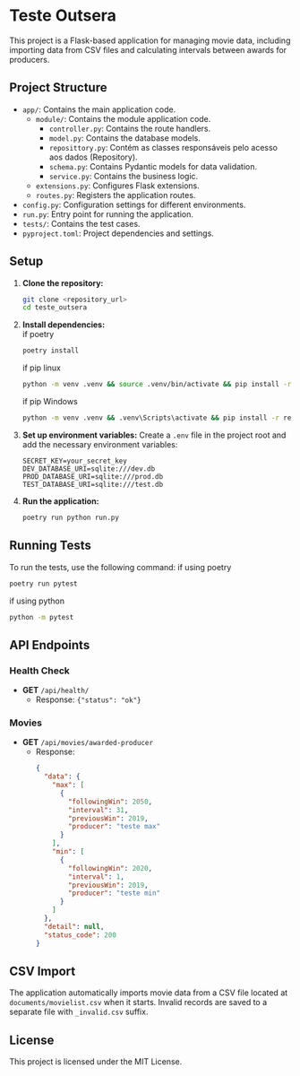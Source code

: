 
# Teste Outsera

This project is a Flask-based application for managing movie data, including importing data from CSV files and calculating intervals between awards for producers.

## Project Structure

- `app/`: Contains the main application code.
  - `module/`: Contains the module application code.
    - `controller.py`: Contains the route handlers.
    - `model.py`: Contains the database models.
    - `reposittory.py`: Contém as classes responsáveis pelo acesso aos dados (Repository).
    - `schema.py`: Contains Pydantic models for data validation.
    - `service.py`: Contains the business logic.
  - `extensions.py`: Configures Flask extensions.
  - `routes.py`: Registers the application routes.
- `config.py`: Configuration settings for different environments.
- `run.py`: Entry point for running the application.
- `tests/`: Contains the test cases.
- `pyproject.toml`: Project dependencies and settings.

## Setup

1. **Clone the repository:**
   ```bash
   git clone <repository_url>
   cd teste_outsera
   ```

2. **Install dependencies:**
   <br>if poetry
   ```bash
   poetry install
   ```
   
   if pip linux
    ```bash
   python -m venv .venv && source .venv/bin/activate && pip install -r requirements.txt
   ```
   if pip Windows
      ```bash
   python -m venv .venv && .venv\Scripts\activate && pip install -r requirements.txt
   ```

3. **Set up environment variables:**
   Create a `.env` file in the project root and add the necessary environment variables:
   ```env
   SECRET_KEY=your_secret_key
   DEV_DATABASE_URI=sqlite:///dev.db
   PROD_DATABASE_URI=sqlite:///prod.db
   TEST_DATABASE_URI=sqlite:///test.db
   ```

4. **Run the application:**
   ```bash
   poetry run python run.py
   ```

## Running Tests

To run the tests, use the following command:
if using poetry
```bash
poetry run pytest
```
if using python
```bash
python -m pytest
```

## API Endpoints

### Health Check

- **GET** `/api/health/`
  - Response: `{"status": "ok"}`

### Movies

- **GET** `/api/movies/awarded-producer`
  - Response: 
    ```json
    {
      "data": {
        "max": [
          {
            "followingWin": 2050,
            "interval": 31,
            "previousWin": 2019,
            "producer": "teste max"
          }
        ],
        "min": [
          {
            "followingWin": 2020,
            "interval": 1,
            "previousWin": 2019,
            "producer": "teste min"
          }
        ]
      },
      "detail": null,
      "status_code": 200
    }
    ```

## CSV Import

The application automatically imports movie data from a CSV file located at `documents/movielist.csv` when it starts. Invalid records are saved to a separate file with `_invalid.csv` suffix.

## License

This project is licensed under the MIT License.
